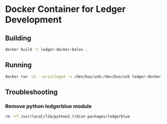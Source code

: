 # Docker Container for Ledger Development

## Building

```sh
docker build -t ledger-docker-bolos .
```

## Running

```sh
docker run -it --privileged -v /dev/bus/usb:/dev/bus/usb ledger-docker-bolos bash
```

## Troubleshooting

### Remove python ledgerblue module

```sh
rm -rf /usr/local/lib/python2.7/dist-packages/ledgerblue
``` 

